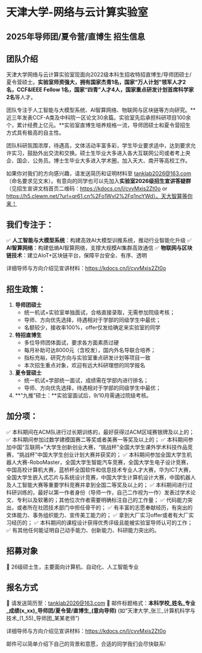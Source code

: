 # 天津大学-网络与云计算实验室

## 2025年导师团/夏令营/直博生 招生信息

## 团队介绍

天津大学网络与云计算实验室现面向2022级本科生招收特招直博生/导师团硕士/夏令营硕士。**实验室师资强大，拥有国家杰青1名，国家“万人计划”领军人才2名，CCF&IEEE Fellow 1名，国家“四青”人才4人，国家重点研发计划首席科学家2名**等人才。

团队专注于人工智能与大模型系统、AI智算网络、物联网与区块链等方向研究。**近三年发表CCF-A类及中科院一区论文30余篇。实验室先后承担科研项目100余个，累计经费上亿元。**实验室直博生培养规格一流，导师团硕士和夏令营招生方式具有极高的自主性。

团队科研氛围浓厚，待遇高，文体活动丰富多彩，学生毕业要求适中，达到要求允许实习，鼓励外出交流和交换。硕士生毕业大多进入各大互联网公司或者考上央企、国企、公务员。博士生毕业大多进入学术圈，加入天大、南开等高校工作。

如果你对我们的方向感兴趣，请发送简历和证明材料至  tanklab2026@163.com（命名要求见文末）。有意向的同学也可以先加入**实验室2026级招生宣讲答疑群**（见招生宣讲文档首页二维码：https://kdocs.cn/l/cvvMxis2Zt0o or https://h5.clewm.net/?url=qr61.cn%2Fo1Wvl2%2Fq1ncYWd）。天大智算等你来！

## 我们专注于：

✅ **人工智能与大模型系统**：构建高效AI大模型训推系统，推动行业智能化升级
✅ **AI智算网络**：构建低熵AI智算网络，支撑大规模AI集群高效通信
✅ **物联网与区块链技术**：建立AIoT+区块链平台，保障平台安全、有序、透明

详细导师与方向介绍见宣讲材料：https://kdocs.cn/l/cvvMxis2Zt0o

## 招生政策：
1. **导师团硕士**
	* 统一机试+实验室单独面试，合格直接录取，无需参加院级考核；
	* 导师、方向优先选择，待遇相对于学部的同级学生中最优；
	* 名额较少，接收率100%，offer仅发给确定来实验室的同学
2. **特招直博生**
	* 多位导师团体面试，要求各方面素质过硬
	* 每月补助可达8000元（含校发），国内外名导联合培养；
	* 指标充裕，研究方向与实验室重点研发计划等项目一致
	* 本次招生重点对象，欢迎有远大科研理想的同学报名
3. **夏令营硕士**
	* 统一机试+学部统一面试，成绩需在学部内进行排名；
	* 导师、方向优先选择，待遇相对于学部的同级学生中最优；
4. **“九推”硕士：**实验室面试后，9/10月需通过院级考核。

## 加分项：

✅ 本科期间在ACM队进行过长期训练的，最好获得过ACM区域赛银牌及以上的；
✅ 本科期间参加过数学建模国赛二等奖或者美赛一等奖及以上的；
✅ 本科期间参加中国“互联网+”大学生创新创业大赛，“挑战杯”全国大学生课外学术科技作品竞赛，“挑战杯”中国大学生创业计划大赛并获奖的；
✅ 本科期间参加全国大学生机器人大赛-RoboMaster，全国大学生智能汽车竞赛，全国大学生电子设计竞赛，中国高校计算机大赛，蓝桥杯全国软件和信息技术专业人才大赛，华为ICT大赛，全国大学生嵌入式芯片与系统设计竞赛，中国大学生计算机设计大赛，中国机器人及人工智能大赛等重要学科竞赛并拿到全国二等奖及以上的；
✅ 本科期间进行过科研训练的，最好以第一作者身份（导师一作，自己二作视为一作）发表过学术论文、专利以及软著的；其他位次作者需要明确标注自己的工作量；
✅ 代码能力突出，或者所在社团技术部门中担任骨干的；
✅ 有丰富的志愿奉献经历，有突出的文体能力、事务组织能力、宣传美工能力的；
✅ 拿到大厂实习offer或者有大厂实习经历的；
✅ 本科期间的课程设计获得优秀评级且能被实验室导师认可的工作；
✅ 有其他任何能证明自己动手能力、创新能力、科研能力突出的。


## 招募对象
📢 26级硕士生，主要面向计算机、自动化、人工智能专业

## 报名方式
📩 请发送简历至：tanklab2026@163.com
📌 邮件标题格式：**本科学校\_姓名\_专业\_成绩(x\_xx)\_导师团/夏令营/直博生\_(意向导师)**  (如“天津大学\_张三\_计算机科学与技术\_(1\_55)\_导师团\_某某老师”)

详细导师与方向介绍见宣讲材料：https://kdocs.cn/l/cvvMxis2Zt0o

邮件可以简单介绍下自己的背景和意愿，合适的同学我们会尽快联系!
